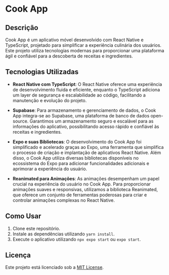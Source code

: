 # Cook App

## Descrição

Cook App é um aplicativo móvel desenvolvido com React Native e TypeScript, projetado para simplificar a experiência culinária dos usuários. Este projeto utiliza tecnologias modernas para proporcionar uma plataforma ágil e confiável para a descoberta de receitas e ingredientes.

## Tecnologias Utilizadas

- **React Native com TypeScript**: O React Native oferece uma experiência de desenvolvimento fluida e eficiente, enquanto o TypeScript adiciona um layer de segurança e escalabilidade ao código, facilitando a manutenção e evolução do projeto.

- **Supabase**: Para armazenamento e gerenciamento de dados, o Cook App integra-se ao Supabase, uma plataforma de banco de dados open-source. Garantimos um armazenamento seguro e escalável para as informações do aplicativo, possibilitando acesso rápido e confiável às receitas e ingredientes.

- **Expo e suas Bibliotecas**: O desenvolvimento do Cook App foi simplificado e acelerado graças ao Expo, uma ferramenta que simplifica o processo de criação e implantação de aplicativos React Native. Além disso, o Cook App utiliza diversas bibliotecas disponíveis no ecossistema do Expo para adicionar funcionalidades adicionais e aprimorar a experiência do usuário.

- **Reanimated para Animações**: As animações desempenham um papel crucial na experiência do usuário no Cook App. Para proporcionar animações suaves e responsivas, utilizamos a biblioteca Reanimated, que oferece um conjunto de ferramentas poderosas para criar e controlar animações complexas no React Native.

## Como Usar

1. Clone este repositório.
2. Instale as dependências utilizando `yarn install`.
3. Execute o aplicativo utilizando `npx expo start` ou `expo start`.


## Licença

Este projeto está licenciado sob a [MIT License](LICENSE).